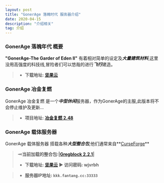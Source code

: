 ```yaml
---
layout: post
title: "GonerAge 落魄时代 服务器介绍"
date: 2020-04-15
description: "介绍相关"
tag: 介绍
---   
```

### **GonerAge 落魄年代 概要**
**"GonerAge-The Garder of Eden II"** 有着相对简单的设定及***大量建筑材料***,这里没用高强度的科技线,冒险者们可以悠哉的进行***飞行***建造。

>* **下载地址: [坚果云](https://www.jianguoyun.com/p/DY25RzQQqf3YBxiloI8D)**

### **GonerAge 冶金复燃**
GonerAge 冶金复燃 是一个***中型休闲***服务器，作为GonerAge的主服,此版本将不会停止维护及更新...

>* **项目地址: [冶金复燃 2.48](https://caishangqi.github.io/2019/11/RekindleOfGold/)**

### **GonerAge 载体服务器**
GonerAge 载体服务器 搭载各种***大型整合包***,他们通常来自**[CurseForge](https://www.curseforge.com/minecraft/modpacks/gregblock)**

> **⇥当前加载的整合包:|[Gregblock 2.2.1](https://www.curseforge.com/minecraft/modpacks/sevtech-ages)|**
>* **下载地址: [坚果云](https://www.jianguoyun.com/p/DXygYywQqf3YBxipoI8D)   ▶ 访问密码: wjvrbh**

>* **服务器IP地址: `kkk.fantang.cc:33333`**
